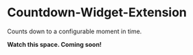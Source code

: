 # Countdown-Widget-Extension
Counts down to a configurable moment in time.

**Watch this space. Coming soon!**
